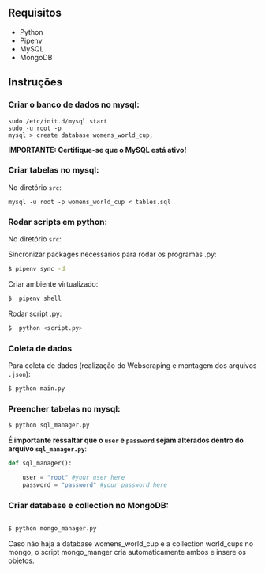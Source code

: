 ## Requisitos

* Python 
* Pipenv 
* MySQL
* MongoDB

## Instruções

### Criar o banco de dados no mysql:

```
sudo /etc/init.d/mysql start
sudo -u root -p
mysql > create database womens_world_cup;

```

**IMPORTANTE: Certifique-se que o MySQL está ativo!**

### Criar tabelas no mysql:

No diretório `src`:
```
mysql -u root -p womens_world_cup < tables.sql

```

### Rodar scripts em python:

No diretório `src`:

Sincronizar packages necessarios para rodar os programas .py:
```sh
$ pipenv sync -d
```

Criar ambiente virtualizado:
```sh
$  pipenv shell
```

Rodar script .py:
```sh
$  python <script.py>
```

### Coleta de dados

Para coleta de dados (realização do Webscraping e montagem dos arquivos `.json`):

```sh
$ python main.py
```

### Preencher tabelas no mysql:

```sh
$ python sql_manager.py
```
**É importante ressaltar que o `user` e `password` sejam alterados dentro do arquivo `sql_manager.py`**:

~~~python
def sql_manager():

    user = "root" #your user here
    password = "password" #your password here
~~~
### Criar database e collection no MongoDB:

```sh

$ python mongo_manager.py

```

Caso não haja a database womens_world_cup e a collection world_cups no mongo, o script mongo_manger cria automaticamente ambos e insere os objetos.



